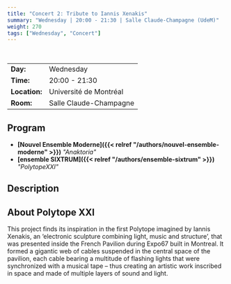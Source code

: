 ```yaml
---
title: "Concert 2: Tribute to Iannis Xenakis"
summary: "Wednesday | 20:00 - 21:30 | Salle Claude-Champagne (UdeM)"
weight: 270
tags: ["Wednesday", "Concert"]
---
```


<br>

|               |                        |
| ------------- | ---------------------- |
| **Day:**      | Wednesday              |
| **Time:**     | 20:00 - 21:30          |
| **Location:** | Université de Montréal |
| **Room:**     | Salle Claude-Champagne |

## Program

- **[Nouvel Ensemble Moderne]({{< relref "/authors/nouvel-ensemble-moderne" >}})** _"Anaktoria"_
- **[ensemble SIXTRUM]({{< relref "/authors/ensemble-sixtrum" >}})** _"PolytopeXXI"_

## Description

<!-- The second concert will be a tribute to Iannis Xenakis, combining a new instrument/installation, *PolytopeXXI*, with a masterpiece of the XXth century repertoire, Xenakis’ Pleiades. *PolytopeXXI* will feature a monumental new instrument: a sort of giant, electronically augmented, audio-luminescent harp, whose strings will be struck by the percussionists of the [ensemble SIXTRUM]({{< relref "/authors/ensemble-sixtrum" >}}) in a new work by and The will also take part to the concert with the rarely performed *Anaktoria*, by Iannis Xenakis. -->

## About **Polytope XXI**

<!-- Polytope XXI is the name that composers Myriam Boucher and [Dominic Thibault]({{< relref "/authors/dominic-thibault" >}}) have given to their monumental instrumental project: a sort of giant, electronically augmented, audio-luminescent harp, whose strings will be struck by the percussionists of Sixtrum. The structure of the instrument will be equipped with various sensors that will capture and amplify vibrations, while controlling the integrated light and video system. -->

This project finds its inspiration in the first Polytope imagined by Iannis Xenakis, an ‘electronic sculpture combining light, music and structure’, that was presented inside the French Pavilion during Expo67 built in Montreal. It formed a gigantic web of cables suspended in the central space of the pavilion, each cable bearing a multitude of flashing lights that were synchronized with a musical tape – thus creating an artistic work inscribed in space and made of multiple layers of sound and light.
